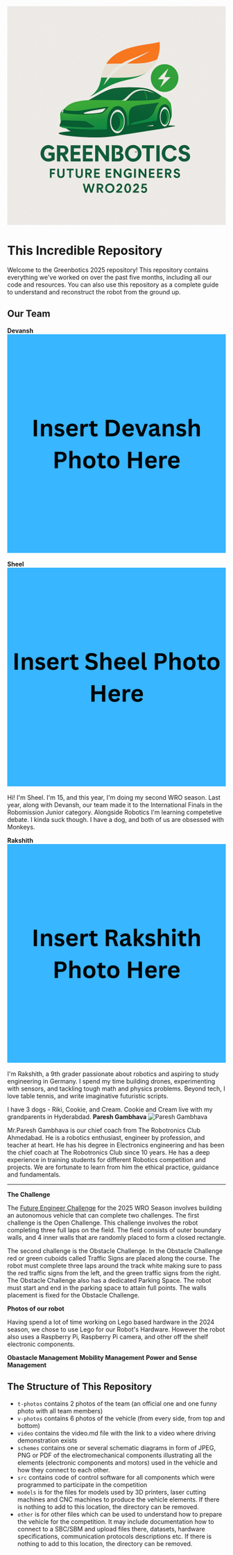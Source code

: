 ![Greenbotics 2025](other/readmephotos/logo.png)

**This Incredible Repository**
====

Welcome to the Greenbotics 2025 repository! This repository contains everything we've worked on over the past five months, including all our code and resources. You can also use this repository as a complete guide to understand and reconstruct the robot from the ground up.

**Our Team**
-----

**Devansh**
![Devansh](other/readmephotos/Devansh.png)



**Sheel**
![Sheel](other/readmephotos/Sheel.png)

Hi! I'm Sheel. I'm 15, and this year, I'm doing my second WRO season. Last year, along with Devansh, our team made it to the International Finals in the Robomission Junior category. Alongside Robotics I'm learning competetive debate. I kinda suck though. I have a dog, and both of us are obsessed with Monkeys. 

**Rakshith**
![Rakshith](other/readmephotos/Rakshith.png)

I'm Rakshith, a 9th grader passionate about robotics and aspiring to study engineering in Germany. I spend my time building drones, experimenting with sensors, and tackling tough math and physics problems. Beyond tech, I love table tennis, and write imaginative futuristic scripts.

I have 3 dogs - Riki, Cookie, and Cream. Cookie and Cream live with my grandparents in Hyderabdad.
**Paresh Gambhava**
![Paresh Gambhava](other/readmephotos/PareshGambhava.png)

Mr.Paresh Gambhava is our chief coach from The Robotronics Club Ahmedabad. He is a robotics enthusiast, engineer by profession, and teacher at heart. He has his degree in Electronics engineering and has been the chief coach at The Robotronics Club since 10 years. He has a deep experience in training students for different Robotics competition and projects. We are fortunate to learn from him the ethical practice, guidance and fundamentals.

------

**The Challenge**

The [Future Engineer Challenge](hhttps://wro-association.org/wp-content/uploads/WRO-2025-Future-Engineers-Self-Driving-Cars-General-Rules.pdf "Vew the season rulebook") for the 2025 WRO Season involves building an autonomous vehicle that can complete two challenges. The first challenge is the Open Challenge. This challenge involves the robot completing three full laps on the field. The field consists of outer boundary walls, and 4 inner walls that are randomly placed to form a closed rectangle.

The second challenge is the Obstacle Challenge. In the Obstacle Challenge red or green cuboids called Traffic Signs are placed along the course. The robot must complete three laps around the track white making sure to pass the red traffic signs from the left, and the green traffic signs from the right. The Obstacle Challenge also has a dedicated Parking Space. The robot must start and end in the parking space to attain full points. The walls placement is fixed for the Obstacle Challenge.


**Photos of our robot**

Having spend a lot of time working on Lego based hardware in the 2024 season, we chose to use Lego for our Robot's Hardware. However the robot also uses a Raspberry Pi, Raspberry Pi camera, and other off the shelf electronic components.

**Obastacle Management**
**Mobility Management**
**Power and Sense Management**


## The Structure of This Repository

* `t-photos` contains 2 photos of the team (an official one and one funny photo with all team members)
* `v-photos` contains 6 photos of the vehicle (from every side, from top and bottom)
* `video` contains the video.md file with the link to a video where driving demonstration exists
* `schemes` contains one or several schematic diagrams in form of JPEG, PNG or PDF of the electromechanical components illustrating all the elements (electronic components and motors) used in the vehicle and how they connect to each other.
* `src` contains code of control software for all components which were programmed to participate in the competition
* `models` is for the files for models used by 3D printers, laser cutting machines and CNC machines to produce the vehicle elements. If there is nothing to add to this location, the directory can be removed.
* `other` is for other files which can be used to understand how to prepare the vehicle for the competition. It may include documentation how to connect to a SBC/SBM and upload files there, datasets, hardware specifications, communication protocols descriptions etc. If there is nothing to add to this location, the directory can be removed.
